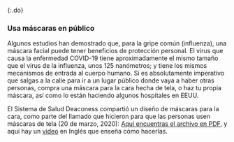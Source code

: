 {:.do}

### Usa máscaras en público

Algunos estudios han demostrado que, para la gripe común (influenza), una máscara facial puede tener beneficios de protección personal. El virus que causa la enfermedad COVID-19 tiene aproximadamente el mismo tamaño que el virus de la influenza, unos 125 nanómetros; y tiene los mismos mecanismos de entrada al cuerpo humano. Si es absolutamente imperativo que salgas a la calle para ir a un lugar público donde vaya a haber otras personas, compra una máscara para la cara hecha de tela, o haz tu propia máscara, así como lo están haciendo algunos hospitales en EEUU. 

El Sistema de Salud Deaconess compartió un diseño de máscaras para la cara, como parte del llamado que hicieron para que las personas usen máscaras de tela (20 de marzo, 2020): [Aquí encuentras el archivo en PDF](https://www.deaconess.com/How-to-make-a-Face-Mask/Documents-Mask/Mask-Information), y aquí hay un [video](https://youtu.be/9tBg0Os5FWQ) en Inglés que enseña cómo hacerlas.
